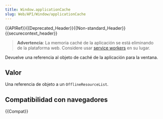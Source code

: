```yaml
---
title: Window.applicationCache
slug: Web/API/Window/applicationCache
---
```


{{APIRef}}{{Deprecated_Header}}{{Non-standard_Header}}{{securecontext_header}}

> **Advertencia**: La memoria caché de la aplicación se está eliminando de la plataforma web. Considere usar [service workers](/es/docs/Web/API/Service_Worker_API) en su lugar.

Devuelve una referencia al objeto de caché de la aplicación para la ventana.

## Valor

Una referencia de objeto a un `OfflineResourceList`.

## Compatibilidad con navegadores

{{Compat}}
